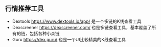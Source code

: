 ## 行情推荐工具 ##
 - Dextools https://www.dextools.io/app/ 是一个多链的K线查看工具
 - Dexscreener https://dexscreener.com/ 也是多链查看工具，基本覆盖了所有的链，包括各种小众链
 - Guru https://dex.guru/ 也是一个UI比较精美的K线查看工具
